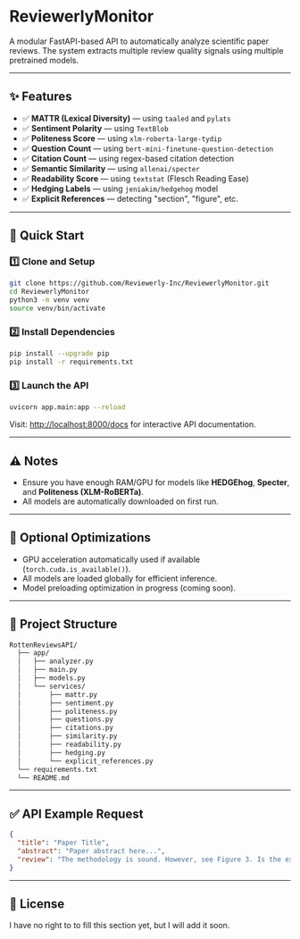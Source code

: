 # ReviewerlyMonitor

A modular FastAPI-based API to automatically analyze scientific paper reviews.
The system extracts multiple review quality signals using multiple pretrained models.

---

## ✨ Features

* ✅ **MATTR (Lexical Diversity)** — using `taaled` and `pylats`
* ✅ **Sentiment Polarity** — using `TextBlob`
* ✅ **Politeness Score** — using `xlm-roberta-large-tydip`
* ✅ **Question Count** — using `bert-mini-finetune-question-detection`
* ✅ **Citation Count** — using regex-based citation detection
* ✅ **Semantic Similarity** — using `allenai/specter`
* ✅ **Readability Score** — using `textstat` (Flesch Reading Ease)
* ✅ **Hedging Labels** — using `jeniakim/hedgehog` model
* ✅ **Explicit References** — detecting "section", "figure", etc.

---

## 🚀 Quick Start

### 1️⃣ Clone and Setup

```bash
git clone https://github.com/Reviewerly-Inc/ReviewerlyMonitor.git
cd ReviewerlyMonitor
python3 -m venv venv
source venv/bin/activate
```

### 2️⃣ Install Dependencies

```bash
pip install --upgrade pip
pip install -r requirements.txt
```

### 3️⃣ Launch the API

```bash
uvicorn app.main:app --reload
```

Visit: [http://localhost:8000/docs](http://localhost:8000/docs) for interactive API documentation.

---

## ⚠ Notes

* Ensure you have enough RAM/GPU for models like **HEDGEhog**, **Specter**, and **Politeness (XLM-RoBERTa)**.
* All models are automatically downloaded on first run.

---

## 🔧 Optional Optimizations

* GPU acceleration automatically used if available (`torch.cuda.is_available()`).
* All models are loaded globally for efficient inference.
* Model preloading optimization in progress (coming soon).

---

## 📂 Project Structure

```bash
RottenReviewsAPI/
  ├── app/
  │   ├── analyzer.py
  │   ├── main.py
  │   ├── models.py
  │   └── services/
  │       ├── mattr.py
  │       ├── sentiment.py
  │       ├── politeness.py
  │       ├── questions.py
  │       ├── citations.py
  │       ├── similarity.py
  │       ├── readability.py
  │       ├── hedging.py
  │       └── explicit_references.py
  └── requirements.txt
  └── README.md
```

---

## ✅ API Example Request

```json
{
  "title": "Paper Title",
  "abstract": "Paper abstract here...",
  "review": "The methodology is sound. However, see Figure 3. Is the experiment reproducible?"
}
```

---

## 📄 License

I have no right to to fill this section yet, but I will add it soon.
